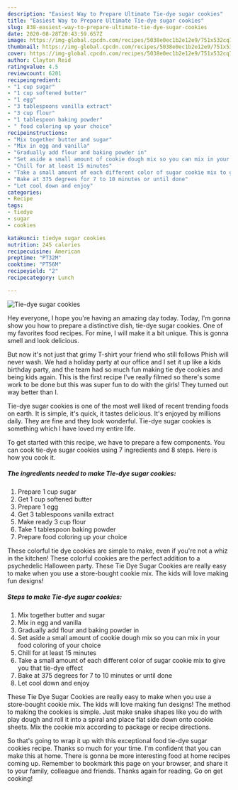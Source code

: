 ```yaml
---
description: "Easiest Way to Prepare Ultimate Tie-dye sugar cookies"
title: "Easiest Way to Prepare Ultimate Tie-dye sugar cookies"
slug: 838-easiest-way-to-prepare-ultimate-tie-dye-sugar-cookies
date: 2020-08-28T20:43:59.657Z
image: https://img-global.cpcdn.com/recipes/5038e0ec1b2e12e9/751x532cq70/tie-dye-sugar-cookies-recipe-main-photo.jpg
thumbnail: https://img-global.cpcdn.com/recipes/5038e0ec1b2e12e9/751x532cq70/tie-dye-sugar-cookies-recipe-main-photo.jpg
cover: https://img-global.cpcdn.com/recipes/5038e0ec1b2e12e9/751x532cq70/tie-dye-sugar-cookies-recipe-main-photo.jpg
author: Clayton Reid
ratingvalue: 4.5
reviewcount: 6201
recipeingredient:
- "1 cup sugar"
- "1 cup softened butter"
- "1 egg"
- "3 tablespoons vanilla extract"
- "3 cup flour"
- "1 tablespoon baking powder"
- " food coloring up your choice"
recipeinstructions:
- "Mix together butter and sugar"
- "Mix in egg and vanilla"
- "Gradually add flour and baking powder in"
- "Set aside a small amount of cookie dough mix so you can mix in your food coloring of your choice"
- "Chill for at least 15 minutes"
- "Take a small amount of each different color of sugar cookie mix to give you that tie-dye effect"
- "Bake at 375 degrees for 7 to 10 minutes or until done"
- "Let cool down and enjoy"
categories:
- Recipe
tags:
- tiedye
- sugar
- cookies

katakunci: tiedye sugar cookies 
nutrition: 245 calories
recipecuisine: American
preptime: "PT32M"
cooktime: "PT56M"
recipeyield: "2"
recipecategory: Lunch

---
```



![Tie-dye sugar cookies](https://img-global.cpcdn.com/recipes/5038e0ec1b2e12e9/751x532cq70/tie-dye-sugar-cookies-recipe-main-photo.jpg)

Hey everyone, I hope you're having an amazing day today. Today, I'm gonna show you how to prepare a distinctive dish, tie-dye sugar cookies. One of my favorites food recipes. For mine, I will make it a bit unique. This is gonna smell and look delicious.

But now it&#39;s not just that grimy T-shirt your friend who still follows Phish will never wash. We had a holiday party at our office and I set it up like a kids birthday party, and the team had so much fun making tie dye cookies and being kids again. This is the first recipe I&#39;ve really filmed so there&#39;s some work to be done but this was super fun to do with the girls! They turned out way better than I.

Tie-dye sugar cookies is one of the most well liked of recent trending foods on earth. It is simple, it's quick, it tastes delicious. It's enjoyed by millions daily. They are fine and they look wonderful. Tie-dye sugar cookies is something which I have loved my entire life.


To get started with this recipe, we have to prepare a few components. You can cook tie-dye sugar cookies using 7 ingredients and 8 steps. Here is how you cook it.

<!--inarticleads1-->

##### The ingredients needed to make Tie-dye sugar cookies:

1. Prepare 1 cup sugar
1. Get 1 cup softened butter
1. Prepare 1 egg
1. Get 3 tablespoons vanilla extract
1. Make ready 3 cup flour
1. Take 1 tablespoon baking powder
1. Prepare  food coloring up your choice


These colorful tie dye cookies are simple to make, even if you&#39;re not a whiz in the kitchen! These colorful cookies are the perfect addition to a psychedelic Halloween party. These Tie Dye Sugar Cookies are really easy to make when you use a store-bought cookie mix. The kids will love making fun designs! 

<!--inarticleads2-->

##### Steps to make Tie-dye sugar cookies:

1. Mix together butter and sugar
1. Mix in egg and vanilla
1. Gradually add flour and baking powder in
1. Set aside a small amount of cookie dough mix so you can mix in your food coloring of your choice
1. Chill for at least 15 minutes
1. Take a small amount of each different color of sugar cookie mix to give you that tie-dye effect
1. Bake at 375 degrees for 7 to 10 minutes or until done
1. Let cool down and enjoy


These Tie Dye Sugar Cookies are really easy to make when you use a store-bought cookie mix. The kids will love making fun designs! The method to making the cookies is simple. Just make snake shapes like you do with play dough and roll it into a spiral and place flat side down onto cookie sheets. Mix the cookie mix according to package or recipe directions. 

So that's going to wrap it up with this exceptional food tie-dye sugar cookies recipe. Thanks so much for your time. I'm confident that you can make this at home. There is gonna be more interesting food at home recipes coming up. Remember to bookmark this page on your browser, and share it to your family, colleague and friends. Thanks again for reading. Go on get cooking!
